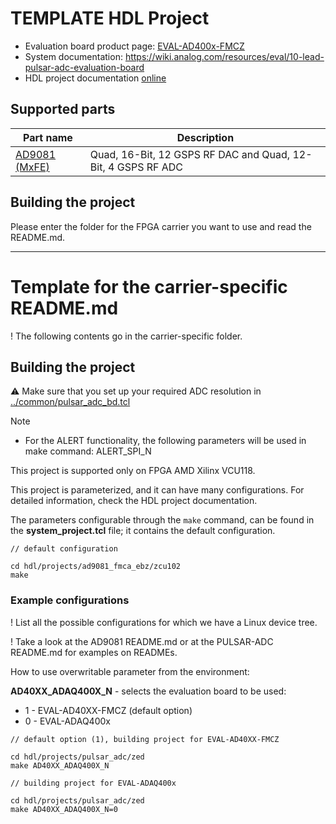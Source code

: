 # TEMPLATE HDL Project

- Evaluation board product page: [EVAL-AD400x-FMCZ](https://www.analog.com/eval-ad400x-fmcz)
- System documentation: https://wiki.analog.com/resources/eval/10-lead-pulsar-adc-evaluation-board
- HDL project documentation [online](http://analogdevicesinc.github.io/hdl/projects/pulsar_adc/index.html)

## Supported parts

| Part name                                      | Description                                                  |
|------------------------------------------------|--------------------------------------------------------------|
| [AD9081 (MxFE)](https://www.analog.com/ad9081) | Quad, 16-Bit, 12 GSPS RF DAC and Quad, 12-Bit, 4 GSPS RF ADC |

## Building the project

Please enter the folder for the FPGA carrier you want to use and read the README.md.

---

# Template for the carrier-specific README.md

! The following contents go in the carrier-specific folder.

## Building the project

:warning: Make sure that you set up your required ADC resolution in [../common/pulsar_adc_bd.tcl](../common/pulsar_adc_bd.tcl)

> [!NOTE]
> * For the ALERT functionality, the following parameters will be used in make command: ALERT_SPI_N

This project is supported only on FPGA AMD Xilinx VCU118.

This project is parameterized, and it can have many configurations.
For detailed information, check the HDL project documentation.

The parameters configurable through the `make` command, can be found in the **system_project.tcl** file;
it contains the default configuration.

```
// default configuration

cd hdl/projects/ad9081_fmca_ebz/zcu102
make
```

### Example configurations

! List all the possible configurations for which we have a Linux device tree.

! Take a look at the AD9081 README.md or at the PULSAR-ADC README.md for examples on READMEs.

How to use overwritable parameter from the environment:

**AD40XX_ADAQ400X_N** - selects the evaluation board to be used:
  * 1 - EVAL-AD40XX-FMCZ (default option)
  * 0 - EVAL-ADAQ400x

```
// default option (1), building project for EVAL-AD40XX-FMCZ

cd hdl/projects/pulsar_adc/zed
make AD40XX_ADAQ400X_N

// building project for EVAL-ADAQ400x

cd hdl/projects/pulsar_adc/zed
make AD40XX_ADAQ400X_N=0
```
